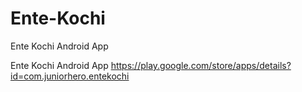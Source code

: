 # Ente-Kochi
Ente Kochi Android App


Ente Kochi Android App https://play.google.com/store/apps/details?id=com.juniorhero.entekochi
